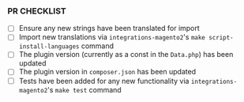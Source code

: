 ### PR CHECKLIST

- [ ] Ensure any new strings have been translated for import
- [ ] Import new translations via `integrations-magento2`'s `make script-install-languages` command
- [ ] The plugin version (currently as a const in the `Data.php`) has been updated
- [ ] The plugin version in `composer.json` has been updated
- [ ] Tests have been added for any new functionality via `integrations-magento2`'s `make test` command
